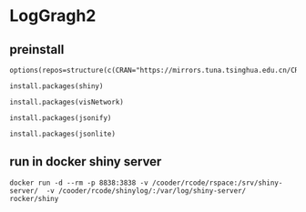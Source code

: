 # LogGragh2

## preinstall

```
options(repos=structure(c(CRAN="https://mirrors.tuna.tsinghua.edu.cn/CRAN/"))) 

install.packages(shiny) 

install.packages(visNetwork) 

install.packages(jsonify)

install.packages(jsonlite)

```

## run in docker shiny server

``` 
docker run -d --rm -p 8838:3838 -v /cooder/rcode/rspace:/srv/shiny-server/  -v /cooder/rcode/shinylog/:/var/log/shiny-server/ rocker/shiny
```